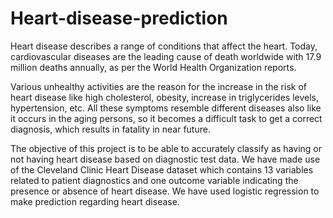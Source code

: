# Heart-disease-prediction
Heart disease describes a range of conditions that affect the heart. Today,
cardiovascular diseases are the leading cause of death worldwide with 17.9
million deaths annually, as per the World Health Organization reports.

Various unhealthy activities are the reason for the increase in the risk of heart
disease like high cholesterol, obesity, increase in triglycerides levels,
hypertension, etc. All these symptoms resemble different diseases also like it
occurs in the aging persons, so it becomes a difficult task to get a correct
diagnosis, which results in fatality in near future.

The objective of this project is to be able to accurately classify as having or not
having heart disease based on diagnostic test data. We have made use of the
Cleveland Clinic Heart Disease dataset which contains 13 variables related to
patient diagnostics and one outcome variable indicating the presence or absence
of heart disease. We have used logistic regression to make prediction regarding
heart disease.

